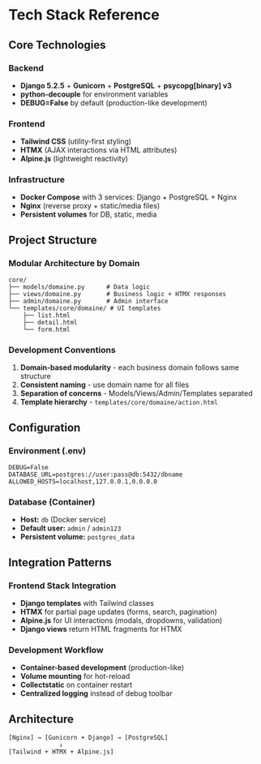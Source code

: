 # Tech Stack Reference

## Core Technologies

### Backend
- **Django 5.2.5** + **Gunicorn** + **PostgreSQL** + **psycopg[binary] v3**
- **python-decouple** for environment variables
- **DEBUG=False** by default (production-like development)

### Frontend
- **Tailwind CSS** (utility-first styling)
- **HTMX** (AJAX interactions via HTML attributes)
- **Alpine.js** (lightweight reactivity)

### Infrastructure
- **Docker Compose** with 3 services: Django + PostgreSQL + Nginx
- **Nginx** (reverse proxy + static/media files)
- **Persistent volumes** for DB, static, media

## Project Structure

### Modular Architecture by Domain
```
core/
├── models/domaine.py      # Data logic
├── views/domaine.py       # Business logic + HTMX responses
├── admin/domaine.py       # Admin interface
└── templates/core/domaine/ # UI templates
    ├── list.html
    ├── detail.html
    └── form.html
```

### Development Conventions
1. **Domain-based modularity** - each business domain follows same structure
2. **Consistent naming** - use domain name for all files
3. **Separation of concerns** - Models/Views/Admin/Templates separated
4. **Template hierarchy** - `templates/core/domaine/action.html`

## Configuration

### Environment (.env)
```env
DEBUG=False
DATABASE_URL=postgres://user:pass@db:5432/dbname
ALLOWED_HOSTS=localhost,127.0.0.1,0.0.0.0
```

### Database (Container)
- **Host:** `db` (Docker service)
- **Default user:** `admin` / `admin123`
- **Persistent volume:** `postgres_data`

## Integration Patterns

### Frontend Stack Integration
- **Django templates** with Tailwind classes
- **HTMX** for partial page updates (forms, search, pagination)
- **Alpine.js** for UI interactions (modals, dropdowns, validation)
- **Django views** return HTML fragments for HTMX

### Development Workflow
- **Container-based development** (production-like)
- **Volume mounting** for hot-reload
- **Collectstatic** on container restart
- **Centralized logging** instead of debug toolbar

## Architecture
```
[Nginx] → [Gunicorn + Django] → [PostgreSQL]
              ↓
[Tailwind + HTMX + Alpine.js]
```